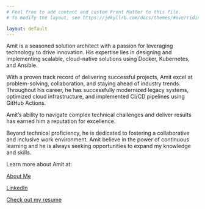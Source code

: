 ```yaml
---
# Feel free to add content and custom Front Matter to this file.
# To modify the layout, see https://jekyllrb.com/docs/themes/#overriding-theme-defaults

layout: default
---
```







Amit is a seasoned solution architect with a passion for leveraging technology to drive innovation. His expertise lies in designing and implementing scalable, cloud-native solutions using Docker, Kubernetes, and Ansible.

With a proven track record of delivering successful projects, Amit excel at problem-solving, collaboration, and staying ahead of industry trends. Throughout his career, he has successfully modernized legacy systems, optimized cloud infrastructure, and implemented CI/CD pipelines using GitHub Actions.

Amit’s ability to navigate complex technical challenges and deliver results has earned him a reputation for excellence.

Beyond technical proficiency, he is dedicated to fostering a collaborative and inclusive work environment. Amit believe in the power of continuous learning and he is always seeking opportunities to expand my knowledge and skills.

Learn more about Amit at:


[About Me](https://profile.fyi/singham) 

[LinkedIn](https://www.linkedin.com/in/cloudquestor/)

[Check out my resume](/assets/files/profile.pdf) 

